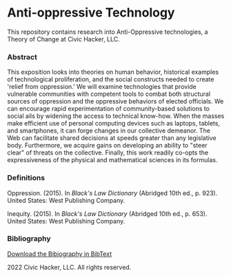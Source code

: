 # Anti-oppressive Technology

This repository contains research into Anti-Oppressive technologies, a Theory of Change at Civic Hacker, LLC.

### Abstract

This exposition looks into theories on human behavior, historical examples of technological proliferation, and the social constructs needed to create 'relief from oppression.' We will examine technologies that provide vulnerable communities with competent tools to combat both structural sources of oppression and the oppressive behaviors of elected officials. We can encourage rapid experimentation of community-based solutions to social ails by widening the access to technical know-how. When the masses make efficient use of personal computing devices such as laptops, tablets, and smartphones, it can forge changes in our collective demeanor. The Web can facilitate shared decisions at speeds greater than any legislative body. Furthermore, we acquire gains on developing an ability to "steer clear" of threats on the collective. Finally, this work readily co-opts the expressiveness of the physical and mathematical sciences in its formulas.


### Definitions

Oppression. (2015). In _Black's Law Dictionary_ (Abridged 10th ed., p. 923). United States: West Publishing Company.

Inequity. (2015). In _Black's Law Dictionary_ (Abridged 10th ed., p. 653). United States: West Publishing Company.


### Bibliography

[Download the Bibiography in BibText](./bibliography.bib)


2022 Civic Hacker, LLC. All rights reserved.
